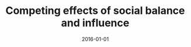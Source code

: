 ---
# Documentation: https://wowchemy.com/docs/managing-content/

title: Competing effects of social balance and influence
subtitle: ''
summary: ''
authors:
- P. Singh
- Sameet Sreenivasan
- Bolesław Szymański
- Gyorgy Korniss
tags: []
categories: []
date: '2016-01-01'
lastmod: 2022-10-07T05:04:32Z
featured: false
draft: false

# Featured image
# To use, add an image named `featured.jpg/png` to your page's folder.
# Focal points: Smart, Center, TopLeft, Top, TopRight, Left, Right, BottomLeft, Bottom, BottomRight.
image:
  caption: ''
  focal_point: ''
  preview_only: false

# Projects (optional).
#   Associate this post with one or more of your projects.
#   Simply enter your project's folder or file name without extension.
#   E.g. `projects = ["internal-project"]` references `content/project/deep-learning/index.md`.
#   Otherwise, set `projects = []`.
projects: []
publishDate: '2022-10-07T05:04:31.842962Z'
publication_types:
- '2'
abstract: ''
publication: '*Physical Review E*'
doi: 10.1103/PhysRevE.93.042306
---